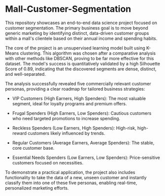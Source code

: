 # Mall-Customer-Segmentation

This repository showcases an end-to-end data science project focused on customer segmentation. The primary business goal is to move beyond generic marketing by identifying distinct, data-driven customer groups within a mall's clientele based on their annual income and spending habits.

The core of the project is an unsupervised learning model built using K-Means clustering. This algorithm was chosen after a comparative analysis with other methods like DBSCAN, proving to be far more effective for this dataset. The model's success is quantitatively validated by a high Silhouette Score of 0.89, indicating that the discovered segments are dense, distinct, and well-separated.

The analysis successfully revealed five commercially relevant customer personas, providing a clear roadmap for tailored business strategies:

- VIP Customers (High Earners, High Spenders): The most valuable segment, ideal for loyalty programs and premium offers.

- Frugal Spenders (High Earners, Low Spenders): Cautious customers who need targeted promotions to increase spending.

- Reckless Spenders (Low Earners, High Spenders): High-risk, high-reward customers likely influenced by trends.

- Regular Customers (Average Earners, Average Spenders): The stable, core customer base.

- Essential Needs Spenders (Low Earners, Low Spenders): Price-sensitive customers focused on necessities.

To demonstrate a practical application, the project also includes functionality to take the data of a new, unseen customer and instantly classify them into one of these five personas, enabling real-time, personalized marketing efforts.
